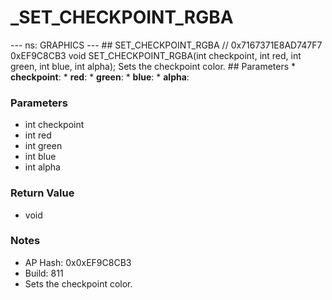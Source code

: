 # _SET_CHECKPOINT_RGBA

--- ns: GRAPHICS --- ## SET_CHECKPOINT_RGBA  // 0x7167371E8AD747F7 0xEF9C8CB3 void SET_CHECKPOINT_RGBA(int checkpoint, int red, int green, int blue, int alpha);  Sets the checkpoint color.  ## Parameters * **checkpoint**: * **red**: * **green**: * **blue**: * **alpha**:

### Parameters
* int checkpoint
* int red
* int green
* int blue
* int alpha

### Return Value
* void

### Notes
* AP Hash: 0x0xEF9C8CB3
* Build: 811
* Sets the checkpoint color.

